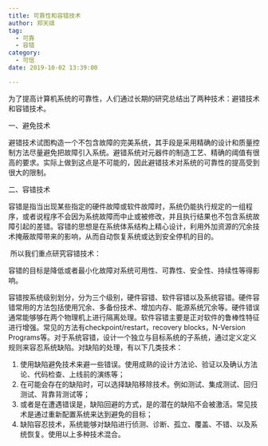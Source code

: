 ```yaml
---
title: 可靠性和容错技术
author: 郑天祺
tag:
  - 可靠
  - 容错
category:
  - 可信
date: 2019-10-02 13:39:00

---
```


​	为了提高计算机系统的可靠性，人们通过长期的研究总结出了两种技术：避错技术和容错技术。

一、避免技术

​	避错技术试图构造一个不包含故障的完美系统，其手段是采用精确的设计和质量控制方法尽量避免把故障引入系统。避错系统对元器件的制造工艺、精确的阈值有很高的要求。实际上做到这点是不可能的，因此避错技术对系统的可靠性的提高受到很大的限制。

二、容错技术

​	容错是指当出现某些指定的硬件故障或软件故障时，系统仍能执行规定的一组程序，或者说程序不会因为系统故障而中止或被修改，并且执行结果也不包含系统故障引起的差错。容错的思想是在系统体系结构上精心设计，利用外加资源的冗余技术掩蔽故障带来的影响，从而自动恢复系统或达到安全停机的目的。

​	所以我们重点研究容错技术：

​	容错的目标是降低或者最小化故障对系统可用性、可靠性、安全性、持续性等得影响。

​	容错按系统级别划分，分为三个级别，硬件容错、软件容错以及系统容错。硬件容错常用的方法包括使用冗余、多备份技术、增加内存、能源系统冗余等。硬件错误通常能够够在两个物理机上进行隔离处理。软件容错主要是正对软件的鲁棒性特征进行增强。常见的方法有checkpoint/restart，recovery blocks，N-Version Programs等。对于系统容错，设计一个独立与目标系统的子系统，通过定义定义规则来容忍系统缺陷。对缺陷的处理，有以下几类技术：

1. 使用缺陷避免技术来避一些错误。使用成熟的设计方法论、验证以及确认方法论、代码检查、上线前的演练等；
2. 在可能会存在的缺陷时，可以选择缺陷移除技术。例如测试、集成测试、回归测试、背靠背测试等； 
3. 或者是在遭遇错误是，缺陷回避的方式，是的潜在的缺陷不会被激活。常见技术是通过重新配置系统来达到避免的目标； 
4. 缺陷容忍技术，系统能够对缺陷进行侦测、诊断、孤立、覆盖、不错、以及系统恢复。使用以上多种技术混合。